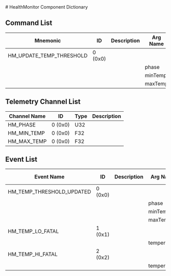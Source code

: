 <title>HealthMonitor Component Dictionary</title>
# HealthMonitor Component Dictionary


## Command List

|Mnemonic|ID|Description|Arg Name|Arg Type|Comment
|---|---|---|---|---|---|
|HM_UPDATE_TEMP_THRESHOLD|0 (0x0)|| | |
| | | |phase|U32||
| | | |minTemp|F32||
| | | |maxTemp|F32||

## Telemetry Channel List

|Channel Name|ID|Type|Description|
|---|---|---|---|
|HM_PHASE|0 (0x0)|U32||
|HM_MIN_TEMP|0 (0x0)|F32||
|HM_MAX_TEMP|0 (0x0)|F32||

## Event List

|Event Name|ID|Description|Arg Name|Arg Type|Arg Size|Description
|---|---|---|---|---|---|---|
|HM_TEMP_THRESHOLD_UPDATED|0 (0x0)|| | | | |
| | | |phase|U32|||
| | | |minTemp|F32|||
| | | |maxTemp|F32|||
|HM_TEMP_LO_FATAL|1 (0x1)|| | | | |
| | | |temperature|F32|||
|HM_TEMP_HI_FATAL|2 (0x2)|| | | | |
| | | |temperature|F32|||
